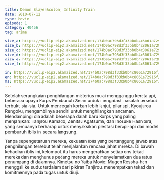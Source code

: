```yaml
---
title: Demon Slayer&colon; Infinity Train
date: 2010-07-12
type: Movie
episode: 1
category: 40456
tag: anime

size_a: https://vuclip-eip2.akamaized.net/174b0ac798d3f33bb0b4c8061a72916f/vp63207_V20210610075438/hlsc_e2931_2.m3u8
size_b: https://vuclip-eip2.akamaized.net/174b0ac798d3f33bb0b4c8061a72916f/vp63207_V20210610075438/hlsc_e2931_3.m3u8
size_c: https://vuclip-eip2.akamaized.net/174b0ac798d3f33bb0b4c8061a72916f/vp63207_V20210610075438/hlsc_e2931_4.m3u8
size_d: https://vuclip-eip2.akamaized.net/174b0ac798d3f33bb0b4c8061a72916f/vp63207_V20210610075438/hlsc_e2931_5.m3u8
size_e: https://vuclip-eip2.akamaized.net/174b0ac798d3f33bb0b4c8061a72916f/vp63207_V20210610075438/hlsc_e2931_6.m3u8
size_f: https://vuclip-eip2.akamaized.net/174b0ac798d3f33bb0b4c8061a72916f/vp63207_V20210610075438/hlsc_e2931_7.m3u8

in: https://vuclip-eip2.akamaized.net/174b0ac798d3f33bb0b4c8061a72916f/id.vtt
en: https://vuclip-eip2.akamaized.net/174b0ac798d3f33bb0b4c8061a72916f/en.vtt
ms: https://vuclip-eip2.akamaized.net/174b0ac798d3f33bb0b4c8061a72916f/ms.vtt
---
```

Setelah serangkaian penghilangan misterius mulai mengganggu kereta api, beberapa upaya Korps Pembunuh Setan untuk mengatasi masalah tersebut terbukti sia-sia. Untuk mencegah korban lebih lanjut, pilar api, Kyoujurou Rengoku, mengambilnya sendiri untuk menghilangkan ancaman. Mendampingi dia adalah beberapa darah baru Korps yang paling menjanjikan: Tanjirou Kamado, Zenitsu Agatsuma, dan Inosuke Hashibira, yang semuanya berharap untuk menyaksikan prestasi berapi-api dari model pembunuh iblis ini secara langsung.

Tanpa sepengetahuan mereka, kekuatan iblis yang bertanggung jawab atas penghilangan tersebut telah menjalankan rencana jahat mereka. Di bawah kehadiran iblis ini, kelompok itu harus mengerahkan setiap ons tekad mereka dan menghunus pedang mereka untuk menyelamatkan dua ratus penumpang di dalamnya. Kimetsu no Yaiba Movie: Mugen Ressha-hen menggali ke sudut terdalam dari pikiran Tanjirou, menempatkan tekad dan komitmennya pada tugas untuk diuji.
